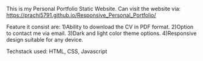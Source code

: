 This is my Personal Portfolio Static Website.
Can visit the website via: https://prachi5791.github.io/Responsive_Personal_Portfolio/

Feature it consist are: 
1)Ability to download the CV in PDF format.
2)Option to contact me via email.
3)Dark and light color theme options.
4)Responsive design suitable for any device.

Techstack used: HTML, CSS, Javascript

